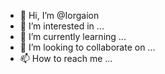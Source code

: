 - 👋 Hi, I’m @Iorgaion
- 👀 I’m interested in ...
- 🌱 I’m currently learning ...
- 💞️ I’m looking to collaborate on ...
- 📫 How to reach me ...

<!---
Iorgaion/Iorgaion is a ✨ special ✨ repository because its `README.md` (this file) appears on your GitHub profile.
You can click the Preview link to take a look at your changes.
--->
